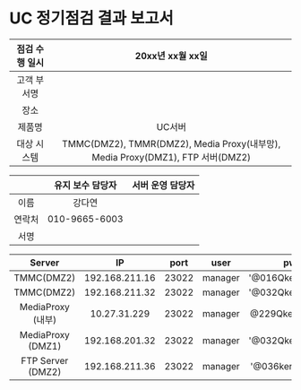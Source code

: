 # UC 정기점검 결과 보고서 

| 점검 수행 일시 | 20xx년  xx월  xx일   |
| :---: | :---: | 
고객 부서명 | |
장소 | |
제품명 | UC서버 | 
대상 시스템 | TMMC(DMZ2), TMMR(DMZ2), Media Proxy(내부망), Media Proxy(DMZ1), FTP 서버(DMZ2) | 

|      |유지 보수 담당자 | 서버 운영 담당자  
| :---: | :---: | :---:
이름   | 강다연 |  
연락처 | 010-9665-6003 | 
서명 | |  



Server | IP | port | user | pw  
:---: | :---: | :---: | :---: | :---:  
TMMC(DMZ2) | 192.168.211.16 | 23022 | manager | '@016Qkeksoql@#  
TMMC(DMZ2) | 192.168.211.32 | 23022 | manager | '@032Qkeksoql@#
MediaProxy (내부) | 10.27.31.229 | 23022 | manager | @229Qkeksoql@#	
MediaProxy (DMZ1) | 192.168.201.32 | 23022 | manager | '@032Qkeksoql@#  
FTP Server (DMZ2) | 192.168.211.36 | 23022 | manager | '@036kerksoql@#  




